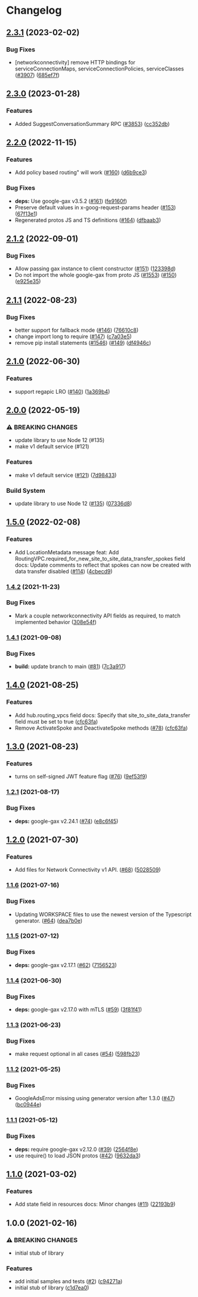 # Changelog

## [2.3.1](https://github.com/googleapis/google-cloud-node/compare/network-connectivity-v2.3.0...network-connectivity-v2.3.1) (2023-02-02)


### Bug Fixes

* [networkconnectivity] remove HTTP bindings for serviceConnectionMaps, serviceConnectionPolicies, serviceClasses ([#3907](https://github.com/googleapis/google-cloud-node/issues/3907)) ([685ef7f](https://github.com/googleapis/google-cloud-node/commit/685ef7fd29e875c4d35b1a5cd7f41cecb0eb5722))

## [2.3.0](https://github.com/googleapis/google-cloud-node/compare/network-connectivity-v2.2.0...network-connectivity-v2.3.0) (2023-01-28)


### Features

* Added SuggestConversationSummary RPC ([#3853](https://github.com/googleapis/google-cloud-node/issues/3853)) ([cc352db](https://github.com/googleapis/google-cloud-node/commit/cc352db97f3bd8925bf1a7631a0ae64ff976fa4e))

## [2.2.0](https://github.com/googleapis/nodejs-network-connectivity/compare/v2.1.2...v2.2.0) (2022-11-15)


### Features

* Add policy based routing" will work ([#160](https://github.com/googleapis/nodejs-network-connectivity/issues/160)) ([d6b9ce3](https://github.com/googleapis/nodejs-network-connectivity/commit/d6b9ce3a71b644fe957ace9ce571c50bd89b0781))


### Bug Fixes

* **deps:** Use google-gax v3.5.2 ([#161](https://github.com/googleapis/nodejs-network-connectivity/issues/161)) ([fe9160f](https://github.com/googleapis/nodejs-network-connectivity/commit/fe9160f050ee1f05fcdc3d119df4af86872e73c6))
* Preserve default values in x-goog-request-params header ([#153](https://github.com/googleapis/nodejs-network-connectivity/issues/153)) ([67f13e1](https://github.com/googleapis/nodejs-network-connectivity/commit/67f13e161733f86ce61af222f91222cc481cc149))
* Regenerated protos JS and TS definitions ([#164](https://github.com/googleapis/nodejs-network-connectivity/issues/164)) ([dfbaab3](https://github.com/googleapis/nodejs-network-connectivity/commit/dfbaab3ded7b89bf7a79da8aca28637e73298b54))

## [2.1.2](https://github.com/googleapis/nodejs-network-connectivity/compare/v2.1.1...v2.1.2) (2022-09-01)


### Bug Fixes

* Allow passing gax instance to client constructor ([#151](https://github.com/googleapis/nodejs-network-connectivity/issues/151)) ([123398d](https://github.com/googleapis/nodejs-network-connectivity/commit/123398deb9a18c61099525315a4709672211cd49))
* Do not import the whole google-gax from proto JS ([#1553](https://github.com/googleapis/nodejs-network-connectivity/issues/1553)) ([#150](https://github.com/googleapis/nodejs-network-connectivity/issues/150)) ([e925e35](https://github.com/googleapis/nodejs-network-connectivity/commit/e925e358aee02125f9bfcf6f0bab54a41c848695))

## [2.1.1](https://github.com/googleapis/nodejs-network-connectivity/compare/v2.1.0...v2.1.1) (2022-08-23)


### Bug Fixes

* better support for fallback mode ([#146](https://github.com/googleapis/nodejs-network-connectivity/issues/146)) ([76610c8](https://github.com/googleapis/nodejs-network-connectivity/commit/76610c8df1cf6ff75f473c06beb615d9957ecb72))
* change import long to require ([#147](https://github.com/googleapis/nodejs-network-connectivity/issues/147)) ([c7a03e5](https://github.com/googleapis/nodejs-network-connectivity/commit/c7a03e515b22a9f00fc2bb3cbfc0b947e84513af))
* remove pip install statements ([#1546](https://github.com/googleapis/nodejs-network-connectivity/issues/1546)) ([#149](https://github.com/googleapis/nodejs-network-connectivity/issues/149)) ([df4946c](https://github.com/googleapis/nodejs-network-connectivity/commit/df4946c655356a71a4e6e4468bf19cace01b3e12))

## [2.1.0](https://github.com/googleapis/nodejs-network-connectivity/compare/v2.0.0...v2.1.0) (2022-06-30)


### Features

* support regapic LRO ([#140](https://github.com/googleapis/nodejs-network-connectivity/issues/140)) ([1a369b4](https://github.com/googleapis/nodejs-network-connectivity/commit/1a369b4bec661a9c69f26ca7440b85c94c82b9ca))

## [2.0.0](https://github.com/googleapis/nodejs-network-connectivity/compare/v1.5.0...v2.0.0) (2022-05-19)


### ⚠ BREAKING CHANGES

* update library to use Node 12 (#135)
* make v1 default service (#121)

### Features

* make v1 default service ([#121](https://github.com/googleapis/nodejs-network-connectivity/issues/121)) ([7d98433](https://github.com/googleapis/nodejs-network-connectivity/commit/7d98433347dbc19014c0e9650c3955d9d956bfbf))


### Build System

* update library to use Node 12 ([#135](https://github.com/googleapis/nodejs-network-connectivity/issues/135)) ([07336d8](https://github.com/googleapis/nodejs-network-connectivity/commit/07336d8ec230f2f890648cbe3a5ec092381c1e5e))

## [1.5.0](https://github.com/googleapis/nodejs-network-connectivity/compare/v1.4.2...v1.5.0) (2022-02-08)


### Features

* Add LocationMetadata message feat: Add RoutingVPC.required_for_new_site_to_site_data_transfer_spokes field docs: Update comments to reflect that spokes can now be created with data transfer disabled ([#114](https://github.com/googleapis/nodejs-network-connectivity/issues/114)) ([4cbecd9](https://github.com/googleapis/nodejs-network-connectivity/commit/4cbecd92941e66f1ba7f72879a3b36e23b4b4de2))

### [1.4.2](https://www.github.com/googleapis/nodejs-network-connectivity/compare/v1.4.1...v1.4.2) (2021-11-23)


### Bug Fixes

* Mark a couple networkconnectivity API fields as required, to match implemented behavior ([308e54f](https://www.github.com/googleapis/nodejs-network-connectivity/commit/308e54fbb9785ac4c77afd833f05c9f9683211ea))

### [1.4.1](https://www.github.com/googleapis/nodejs-network-connectivity/compare/v1.4.0...v1.4.1) (2021-09-08)


### Bug Fixes

* **build:** update branch to main ([#81](https://www.github.com/googleapis/nodejs-network-connectivity/issues/81)) ([7c3a917](https://www.github.com/googleapis/nodejs-network-connectivity/commit/7c3a9179e1b2a770c6cdd16d8cf935c99b5cc9eb))

## [1.4.0](https://www.github.com/googleapis/nodejs-network-connectivity/compare/v1.3.0...v1.4.0) (2021-08-25)


### Features

* Add hub.routing_vpcs field docs: Specify that site_to_site_data_transfer field must be set to true ([cfc63fa](https://www.github.com/googleapis/nodejs-network-connectivity/commit/cfc63fa4dcb74f99d0dae8df45530a1139ac7c36))
* Remove ActivateSpoke and DeactivateSpoke methods ([#78](https://www.github.com/googleapis/nodejs-network-connectivity/issues/78)) ([cfc63fa](https://www.github.com/googleapis/nodejs-network-connectivity/commit/cfc63fa4dcb74f99d0dae8df45530a1139ac7c36))

## [1.3.0](https://www.github.com/googleapis/nodejs-network-connectivity/compare/v1.2.1...v1.3.0) (2021-08-23)


### Features

* turns on self-signed JWT feature flag ([#76](https://www.github.com/googleapis/nodejs-network-connectivity/issues/76)) ([9ef53f9](https://www.github.com/googleapis/nodejs-network-connectivity/commit/9ef53f9ecd0fc572824984b9f948a7919384ffe8))

### [1.2.1](https://www.github.com/googleapis/nodejs-network-connectivity/compare/v1.2.0...v1.2.1) (2021-08-17)


### Bug Fixes

* **deps:** google-gax v2.24.1 ([#74](https://www.github.com/googleapis/nodejs-network-connectivity/issues/74)) ([e8c6f45](https://www.github.com/googleapis/nodejs-network-connectivity/commit/e8c6f45241e83e35dfddb22c708336b1d2e1c0a2))

## [1.2.0](https://www.github.com/googleapis/nodejs-network-connectivity/compare/v1.1.6...v1.2.0) (2021-07-30)


### Features

* Add files for Network Connectivity v1 API. ([#68](https://www.github.com/googleapis/nodejs-network-connectivity/issues/68)) ([5028509](https://www.github.com/googleapis/nodejs-network-connectivity/commit/5028509d9a0ec649596b11a60906d23e68ff684d))

### [1.1.6](https://www.github.com/googleapis/nodejs-network-connectivity/compare/v1.1.5...v1.1.6) (2021-07-16)


### Bug Fixes

* Updating WORKSPACE files to use the newest version of the Typescript generator. ([#64](https://www.github.com/googleapis/nodejs-network-connectivity/issues/64)) ([dea7b0e](https://www.github.com/googleapis/nodejs-network-connectivity/commit/dea7b0e623a99483d05fec6a1b7ea422f686e86c))

### [1.1.5](https://www.github.com/googleapis/nodejs-network-connectivity/compare/v1.1.4...v1.1.5) (2021-07-12)


### Bug Fixes

* **deps:** google-gax v2.17.1 ([#62](https://www.github.com/googleapis/nodejs-network-connectivity/issues/62)) ([7156523](https://www.github.com/googleapis/nodejs-network-connectivity/commit/7156523ebe8d49457d2d57b77db048ce3ab47d4f))

### [1.1.4](https://www.github.com/googleapis/nodejs-network-connectivity/compare/v1.1.3...v1.1.4) (2021-06-30)


### Bug Fixes

* **deps:** google-gax v2.17.0 with mTLS ([#59](https://www.github.com/googleapis/nodejs-network-connectivity/issues/59)) ([3f81f41](https://www.github.com/googleapis/nodejs-network-connectivity/commit/3f81f4139e316a97a76b5482478d44d5a8cc173a))

### [1.1.3](https://www.github.com/googleapis/nodejs-network-connectivity/compare/v1.1.2...v1.1.3) (2021-06-23)


### Bug Fixes

* make request optional in all cases ([#54](https://www.github.com/googleapis/nodejs-network-connectivity/issues/54)) ([598fb23](https://www.github.com/googleapis/nodejs-network-connectivity/commit/598fb232c03e46a169b898be134261eed6948c97))

### [1.1.2](https://www.github.com/googleapis/nodejs-network-connectivity/compare/v1.1.1...v1.1.2) (2021-05-25)


### Bug Fixes

* GoogleAdsError missing using generator version after 1.3.0 ([#47](https://www.github.com/googleapis/nodejs-network-connectivity/issues/47)) ([bc0944e](https://www.github.com/googleapis/nodejs-network-connectivity/commit/bc0944e2320a10abc9e2a8bb36ff48bff904c9c3))

### [1.1.1](https://www.github.com/googleapis/nodejs-network-connectivity/compare/v1.1.0...v1.1.1) (2021-05-12)


### Bug Fixes

* **deps:** require google-gax v2.12.0 ([#39](https://www.github.com/googleapis/nodejs-network-connectivity/issues/39)) ([2564f8e](https://www.github.com/googleapis/nodejs-network-connectivity/commit/2564f8e86d03e6c4b98f46c8b9ed2be35ad6550a))
* use require() to load JSON protos ([#42](https://www.github.com/googleapis/nodejs-network-connectivity/issues/42)) ([9632da3](https://www.github.com/googleapis/nodejs-network-connectivity/commit/9632da36d550a4775b34d4ab54300eae00960b41))

## [1.1.0](https://www.github.com/googleapis/nodejs-network-connectivity/compare/v1.0.0...v1.1.0) (2021-03-02)


### Features

* Add state field in resources docs: Minor changes ([#11](https://www.github.com/googleapis/nodejs-network-connectivity/issues/11)) ([22193b9](https://www.github.com/googleapis/nodejs-network-connectivity/commit/22193b9cb8e767f0b93a17c353f4cb1b38acf317))

## 1.0.0 (2021-02-16)


### ⚠ BREAKING CHANGES

* initial stub of library

### Features

* add initial samples and tests ([#2](https://www.github.com/googleapis/nodejs-network-connectivity/issues/2)) ([c94271a](https://www.github.com/googleapis/nodejs-network-connectivity/commit/c94271a424a855cb085aeb2874f7e8bf2edc84a1))
* initial stub of library ([c1d7ea0](https://www.github.com/googleapis/nodejs-network-connectivity/commit/c1d7ea0d5ae0b2f816c340d46b508a6eb33e7d83))
